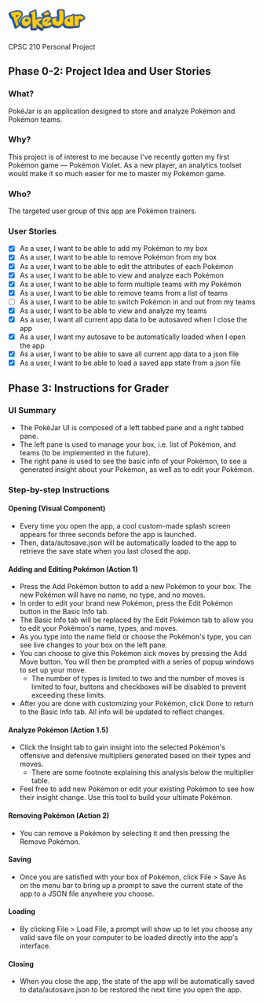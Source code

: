 ## <picture><img alt="Title Image" src="data/title.png" height="50"></picture>

CPSC 210 Personal Project

## Phase 0-2: Project Idea and User Stories

### What?

PokéJar is an application designed to store and analyze Pokémon and Pokémon teams.

### Why?

This project is of interest to me because I've recently gotten my first Pokémon game &mdash; Pokémon Violet.
As a new player, an analytics toolset would make it so much easier for me to master my Pokémon game.

### Who?

The targeted user group of this app are Pokémon trainers.

### User Stories

- [x] As a user, I want to be able to add my Pokémon to my box
- [x] As a user, I want to be able to remove Pokémon from my box
- [x] As a user, I want to be able to edit the attributes of each Pokémon
- [x] As a user, I want to be able to view and analyze each Pokémon
- [x] As a user, I want to be able to form multiple teams with my Pokémon
- [x] As a user, I want to be able to remove teams from a list of teams
- [ ] As a user, I want to be able to switch Pokémon in and out from my teams
- [x] As a user, I want to be able to view and analyze my teams
- [x] As a user, I want all current app data to be autosaved when I close the app
- [x] As a user, I want my autosave to be automatically loaded when I open the app
- [x] As a user, I want to be able to save all current app data to a json file
- [x] As a user, I want to be able to load a saved app state from a json file

## Phase 3: Instructions for Grader

### UI Summary

- The PokéJar UI is composed of a left tabbed pane and a right tabbed pane.
- The left pane is used to manage your box, i.e. list of Pokémon, and teams (to be implemented in the future).
- The right pane is used to see the basic info of your Pokémon, to see a generated insight about your Pokémon, as well as to edit your Pokémon.

### Step-by-step Instructions

#### Opening (Visual Component)

- Every time you open the app, a cool custom-made splash screen appears for three seconds before the app is launched.
- Then, data/autosave.json will be automatically loaded to the app to retrieve the save state when you last closed the app.

#### Adding and Editing Pokémon (Action 1)

- Press the Add Pokémon button to add a new Pokémon to your box. The new Pokémon will have no name, no type, and no moves.
- In order to edit your brand new Pokémon, press the Edit Pokémon button in the Basic Info tab.
- The Basic Info tab will be replaced by the Edit Pokémon tab to allow you to edit your Pokémon's name, types, and moves.
- As you type into the name field or choose the Pokémon's type, you can see live changes to your box on the left pane.
- You can choose to give this Pokémon sick moves by pressing the Add Move button. You will then be prompted with a series of popup windows to set up your move.
  - The number of types is limited to two and the number of moves is limited to four, buttons and checkboxes will be disabled to prevent exceeding these limits.
- After you are done with customizing your Pokémon, click Done to return to the Basic Info tab. All info will be updated to reflect changes.

#### Analyze Pokémon (Action 1.5)

- Click the Insight tab to gain insight into the selected Pokémon's offensive and defensive multipliers generated based on their types and moves. 
  - There are some footnote explaining this analysis below the multiplier table. 
- Feel free to add new Pokémon or edit your existing Pokémon to see how their insight change. Use this tool to build your ultimate Pokémon. 

#### Removing Pokémon (Action 2)

- You can remove a Pokémon by selecting it and then pressing the Remove Pokémon.

#### Saving

- Once you are satisfied with your box of Pokémon, click File > Save As on the menu bar to bring up a prompt to save the current state of the app to a JSON file anywhere you choose.

#### Loading

- By clicking File > Load File, a prompt will show up to let you choose any valid save file on your computer to be loaded directly into the app's interface.

#### Closing

- When you close the app, the state of the app will be automatically saved to data/autosave.json to be restored the next time you open the app.
